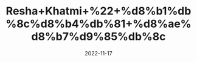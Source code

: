 ---
title: 'Resha+Khatmi+%22+%d8%b1%db%8c%d8%b4%db%81+%d8%ae%d8%b7%d9%85%db%8c'
date: '2022-11-17' 
metatag: '' 
inventory: '0' 
draft: false 
# meta description 
shortDescripton: ''
description: 'Herbs+%d8%ac%da%91%db%8c+%d8%a8%d9%88%d9%b9%db%8c'
longdescription: ''
tags: ''
brand: ''
subCategory: ''
sellCount: '0'
featured: True
# product Price
price: '20.0'
# Product Short Description
shortDescription: ''
productID: '5865F666-3549-ED11-996A-005056B3A416'
type: 'products'
category: 'Herbs+%d8%ac%da%91%db%8c+%d8%a8%d9%88%d9%b9%db%8c' 
thumnailproduct: 'https://eraconnect.blob.core.windows.net/product-images/aminsaddiquidawakhana/adfa7098-ed20-4ad1-884b-cc8c5769c8f7.webp' 
images:
  - image: 'https://eraconnect.blob.core.windows.net/product-images/aminsaddiquidawakhana/adfa7098-ed20-4ad1-884b-cc8c5769c8f7.webp'  
Variants:
---